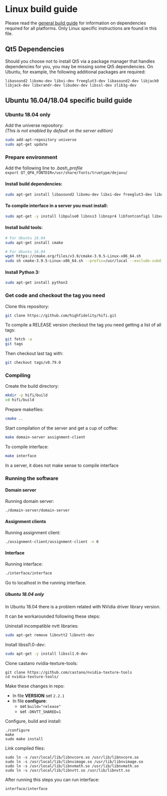 # Linux build guide

Please read the [general build guide](BUILD.md) for information on dependencies required for all platforms. Only Linux specific instructions are found in this file.

## Qt5 Dependencies

Should you choose not to install Qt5 via a package manager that handles dependencies for you, you may be missing some Qt5 dependencies. On Ubuntu, for example, the following additional packages are required:

    libasound2 libxmu-dev libxi-dev freeglut3-dev libasound2-dev libjack0 libjack-dev libxrandr-dev libudev-dev libssl-dev zlib1g-dev

## Ubuntu 16.04/18.04 specific build guide

### Ubuntu 18.04 only
Add the universe repository:  
_(This is not enabled by default on the server edition)_
```bash
sudo add-apt-repository universe
sudo apt-get update
```

### Prepare environment
Add the following line to *.bash_profile*  
`export QT_QPA_FONTDIR=/usr/share/fonts/truetype/dejavu/`
#### Install build dependencies:
```bash
sudo apt-get install libasound2 libxmu-dev libxi-dev freeglut3-dev libasound2-dev libjack0 libjack-dev libxrandr-dev libudev-dev libssl-dev zlib1g-dev
```

#### To compile interface in a server you must install:
```bash
sudo apt-get -y install libpulse0 libnss3 libnspr4 libfontconfig1 libxcursor1 libxcomposite1 libxtst6 libxslt1.1
```

#### Install build tools:
```bash
# For Ubuntu 18.04
sudo apt-get install cmake
```
```bash
# For Ubuntu 16.04
wget https://cmake.org/files/v3.9/cmake-3.9.5-Linux-x86_64.sh
sudo sh cmake-3.9.5-Linux-x86_64.sh --prefix=/usr/local --exclude-subdir
```

#### Install Python 3:
```bash
sudo apt-get install python3
```
### Get code and checkout the tag you need
Clone this repository:
```bash
git clone https://github.com/highfidelity/hifi.git
```

To compile a RELEASE version checkout the tag you need getting a list of all tags:
```bash
git fetch -a
git tags
```

Then checkout last tag with:
```bash
git checkout tags/v0.79.0
```

### Compiling

Create the build directory:
```bash
mkdir -p hifi/build
cd hifi/build
```

Prepare makefiles:
```bash
cmake ..
```

Start compilation of the server and get a cup of coffee:
```bash
make domain-server assignment-client
```

To compile interface:
```bash
make interface
```

In a server, it does not make sense to compile interface

### Running the software

#### Domain server

Running domain server:
```bash
./domain-server/domain-server
```

#### Assignment clients

Running assignment client:
```bash
./assignment-client/assignment-client -n 6
```

#### Interface

Running interface:
```bash
./interface/interface
```

Go to localhost in the running interface.

##### Ubuntu 18.04 only

In Ubuntu 18.04 there is a problem related with NVidia driver library version.

It can be workarounded following these steps:

Uninstall incompatible nvtt libraries:
```bash
sudo apt-get remove libnvtt2 libnvtt-dev
```

Install libssl1.0-dev:
```bash
sudo apt-get -y install libssl1.0-dev
```

Clone castano nvidia-texture-tools:
```
git clone https://github.com/castano/nvidia-texture-tools
cd nvidia-texture-tools/
```

Make these changes in repo:
* In file **VERSION** set `2.2.1`
* In file **configure**:
  * set `build="release"`
  * set `-DNVTT_SHARED=1`

Configure, build and install:
```
./configure
make
sudo make install
```

Link compiled files:
```
sudo ln -s /usr/local/lib/libnvcore.so /usr/lib/libnvcore.so
sudo ln -s /usr/local/lib/libnvimage.so /usr/lib/libnvimage.so
sudo ln -s /usr/local/lib/libnvmath.so /usr/lib/libnvmath.so
sudo ln -s /usr/local/lib/libnvtt.so /usr/lib/libnvtt.so
```

After running this steps you can run interface:
```
interface/interface
```
